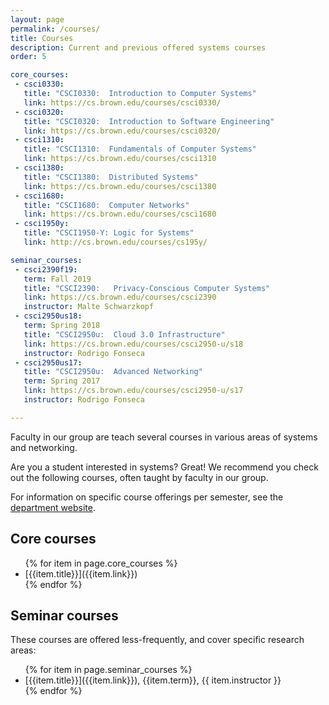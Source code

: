 ```yaml
---
layout: page
permalink: /courses/
title: Courses
description: Current and previous offered systems courses
order: 5

core_courses:
 - csci0330:
   title: "CSCI0330:  Introduction to Computer Systems"
   link: https://cs.brown.edu/courses/csci0330/
 - csci0320:
   title: "CSCI0320:  Introduction to Software Engineering"
   link: https://cs.brown.edu/courses/csci0320/
 - csci1310:
   title: "CSCI1310:  Fundamentals of Computer Systems"
   link: https://cs.brown.edu/courses/csci1310
 - csci1380:
   title: "CSCI1380:  Distributed Systems"
   link: https://cs.brown.edu/courses/csci1380
 - csci1680:
   title: "CSCI1680:  Computer Networks"
   link: https://cs.brown.edu/courses/csci1680
 - csci1950y:
   title: "CSCI1950-Y: Logic for Systems"
   link: http://cs.brown.edu/courses/cs195y/

seminar_courses:
 - csci2390f19:
   term: Fall 2019
   title: "CSCI2390:   Privacy-Conscious Computer Systems"
   link: https://cs.brown.edu/courses/csci2390
   instructor: Malte Schwarzkopf
 - csci2950us18:
   term: Spring 2018
   title: "CSCI2950u:  Cloud 3.0 Infrastructure"
   link: https://cs.brown.edu/courses/csci2950-u/s18
   instructor: Rodrigo Fonseca
 - csci2950us17:
   title: "CSCI2950u:  Advanced Networking"
   term: Spring 2017
   link: https://cs.brown.edu/courses/csci2950-u/s17
   instructor: Rodrigo Fonseca

---
```


Faculty in our group are teach several courses in various areas of
systems and networking.

Are you a student interested in systems?  Great!  We recommend you
check out the following courses, often taught by faculty in our
group.

For information on specific course offerings per semester, see the
[department website](http://cs.brown.edu/courses).

## Core courses
<ul>
{% for item in page.core_courses %}
<li markdown="span">[{{item.title}}]({{item.link}})</li>
{% endfor %}
</ul>

## Seminar courses

These courses are offered less-frequently, and cover specific research
areas:
<ul>
{% for item in page.seminar_courses %}
<li markdown="span">[{{item.title}}]({{item.link}}), {{item.term}}, {{ item.instructor }}</li>
{% endfor %}
</ul>
